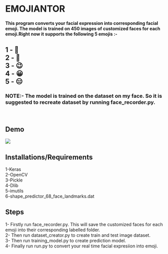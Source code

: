 # EMOJIANTOR 
<h4>
This program converts your facial expression into corresponding facial emoji. The model is trained on 450 images of customized faces for each emoji.Right now it supports the following 5 emojis :- <br></h4>
<h2>
1 - 🙂 <br>
2 - 🤫 <br>
3 - 😉 <br>
4 - 😀 <br>
5 - 😑 <br></h2>


<h3><b>NOTE:-</b> The model is trained on the dataset on my face. So it is suggested to recreate dataset by running face_recorder.py.<br></h3><br>
<h2>Demo</h2>
<img src="https://github.com/pranavmicro7/Emojinator/blob/master/outputs/gif.gif"><br>

<h2> Installations/Requirements</h2>

1-Keras </br>
2-OpenCV </br>
3-Pickle </br>
4-Dlib </br>
5-imutils </br> 
6-shape_predictor_68_face_landmarks.dat

<h2> Steps </h2>
1- Firstly run face_recorder.py. This will save the customized faces for each emoji into their corresponding labelled folder.<br>
2- Then run dataset_creator.py to create train and test image dataset.<br>
3- Then run training_model.py to create prediction model.<br>
4- Finally run run.py to convert your real time facial expresiion into emoji.<br>

